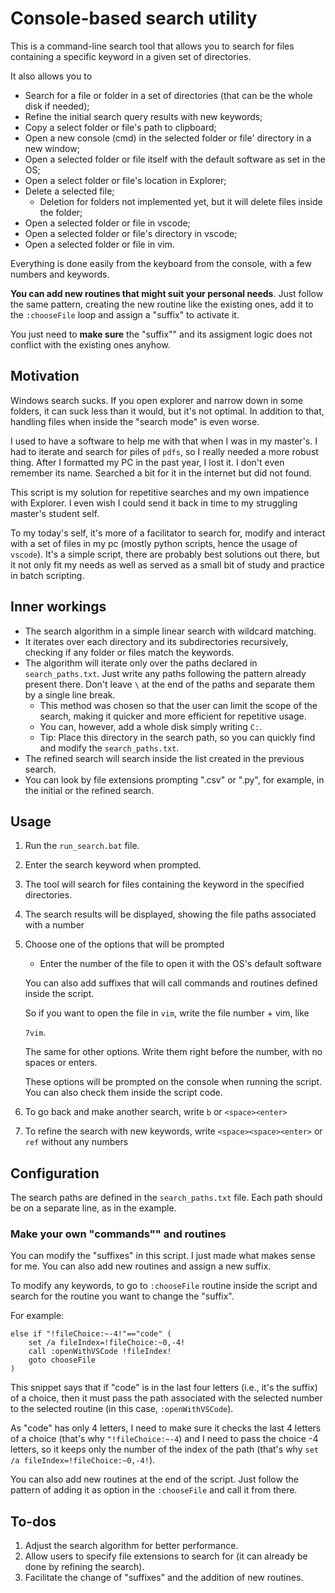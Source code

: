 # Console-based search utility

This is a command-line search tool that allows you to search for files containing a specific keyword in a given set of directories.

It also allows you to

- Search for a file or folder in a set of directories (that can be the whole disk if needed);
- Refine the initial search query results with new keywords;
- Copy a select folder or file's path to clipboard;
- Open a new console (cmd) in the selected folder or file' directory in a new window;
- Open a selected folder or file itself with the default software as set in the OS;
- Open a select folder or file's location in Explorer;
- Delete a selected file;
   - Deletion for folders not implemented yet, but it will delete files inside the folder;
- Open a selected folder or file in vscode;
- Open a selected folder or file's directory in vscode;
- Open a selected folder or file in vim.

Everything is done easily from the keyboard from the console, with a few numbers and keywords.

**You can add new routines that might suit your personal needs**. Just follow the same pattern, creating the new routine like the existing ones, add it to the `:chooseFile` loop and assign a "suffix" to activate it.

You just need to **make sure** the "suffix"" and its assigment logic does not conflict with the existing ones anyhow.

## Motivation

Windows search sucks. If you open explorer and narrow down in some folders, it can suck less than it would, but it's not optimal. In addition to that, handling files when inside the "search mode" is even worse.

I used to have a software to help me with that when I was in my master's. I had to iterate and search for piles of `pdfs`, so I really needed a more robust thing. After I formatted my PC in the past year, I lost it. I don't even remember its name. Searched a bit for it in the internet but did not found.

This script is my solution for repetitive searches and my own impatience with Explorer. I even wish I could send it back in time to my struggling master's student self.

To my today's self, it's more of a facilitator to search for, modify and interact with a set of files in my pc (mostly python scripts, hence the usage of `vscode`). It's a simple script, there are probably best solutions out there, but it not only fit my needs as well as served as a small bit of study and practice in batch scripting.

## Inner workings

- The search algorithm in a simple linear search with wildcard matching.
- It iterates over each directory and its subdirectories recursively, checking if any folder or files match the keywords.
- The algorithm will iterate only over the paths declared in `search_paths.txt`. Just write any paths following the pattern already present there. Don't leave `\` at the end of the paths and separate them by a single line break.
   - This method was chosen so that the user can limit the scope of the search, making it quicker and more efficient for repetitive usage.
   - You can, however, add a whole disk simply writing `C:`.
   - Tip: Place this directory in the search path, so you can quickly find and modify the `search_paths.txt`.
- The refined search will search inside the list created in the previous search.
- You can look by file extensions prompting ".csv" or ".py", for example, in the initial or the refined search.

## Usage

1. Run the `run_search.bat` file.
2. Enter the search keyword when prompted.
3. The tool will search for files containing the keyword in the specified directories.
4. The search results will be displayed, showing the file paths associated with a number
5. Choose one of the options that will be prompted
   - Enter the number of the file to open it with the OS's default software

   You can also add suffixes that will call commands and routines defined inside the script.

   So if you want to open the file in `vim`, write the file number + vim, like

   `7vim`.

   The same for other options. Write them right before the number, with no spaces or enters.

   These options will be prompted on the console when running the script. You can also check them inside the script code.

6. To go back and make another search, write `b` or `<space><enter>`

7. To refine the search with new keywords, write `<space><space><enter>` or `ref` without any numbers

## Configuration

The search paths are defined in the `search_paths.txt` file. Each path should be on a separate line, as in the example.

### Make your own "commands"" and routines

You can modify the "suffixes" in this script. I just made what makes sense for me. You can also add new routines and assign a new suffix.

To modify any keywords, to go to `:chooseFile` routine inside the script and search for the routine you want to change the "suffix".

For example:

```batch
else if "!fileChoice:~-4!"=="code" (
    set /a fileIndex=!fileChoice:~0,-4!
    call :openWithVSCode !fileIndex!
    goto chooseFile
)
```

This snippet says that if "code" is in the last four letters (i.e., it's the suffix) of a choice, then it must pass the path associated with the selected number to the selected routine (in this case, `:openWithVSCode`).

As "code" has only 4 letters, I need to make sure it checks the last 4 letters of a choice (that's why `"!fileChoice:~-4`) and I need to pass the choice -4 letters, so it keeps only the number of the index of the path (that's why `set /a fileIndex=!fileChoice:~0,-4!`).

You can also add new routines at the end of the script. Just follow the pattern of adding it as option in the `:chooseFile` and call it from there.

## To-dos
1. Adjust the search algorithm for better performance.
2. Allow users to specify file extensions to search for (it can already be done by refining the search).
3. Facilitate the change of "suffixes" and the addition of new routines.
